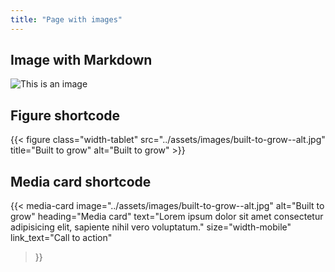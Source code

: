 ```yaml
---
title: "Page with images"
---
```


## Image with Markdown

![This is an image](../assets/images/built-to-grow--alt.jpg)

## Figure shortcode

{{< figure class="width-tablet" src="../assets/images/built-to-grow--alt.jpg" title="Built to grow" alt="Built to grow" >}}

## Media card shortcode

{{< media-card image="../assets/images/built-to-grow--alt.jpg"
  alt="Built to grow"
  heading="Media card"
  text="Lorem ipsum dolor sit amet consectetur adipisicing elit, sapiente nihil vero voluptatum."
  size="width-mobile"
  link_text="Call to action"
>}}
